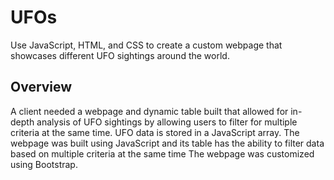 # UFOs

Use JavaScript, HTML, and CSS to create a custom webpage that showcases different UFO sightings around the world.

## Overview
A client needed a webpage and dynamic table built that allowed for in-depth analysis of UFO sightings by allowing users to filter for multiple criteria at the same time. UFO data is stored in a JavaScript array. The webpage was built using JavaScript and its table has the ability to filter data based on multiple criteria at the same time The webpage was customized using Bootstrap.
